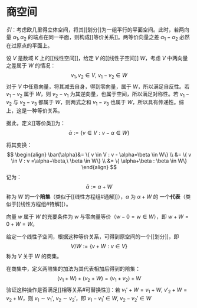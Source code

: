 # 商空间

*引*：考虑欧几里得立体空间，将其[[划分]]为一组平行的平面空间。此时，若两向量 $\alpha_1,\alpha_2$ 的端点在同一平面，则构成[[等价关系]]。两等价向量之差 $\alpha_1-\alpha_2$ 必然在过原点的平面上。

设 $V$ 是数域 $K$ 上的[[线性空间]]，给定 $V$ 的[[线性子空间]] $W$，考虑 $V$ 中两向量之差属于 $W$ 的情况：
$$ v_1,v_2 \in V ,\ v_1-v_2 \in W $$
对于 $V$ 中任意向量，将其减去自身，得到零向量，属于 $W$，所以满足自反性。若 $v_1-v_2$ 属于 $W$，则 $v_2-v_1$ 为其逆向量，也属于空间，所以满足对称性。若 $v_1-v_2$ 与 $v_2-v_3$ 都属于 $W$，则两式之和 $v_1-v_3$ 也属于 $W$，所以具有传递性。综上，这是一种等价关系。

据此，定义[[等价类]]为：
$$ \bar{\alpha}:= \{ v \in V : v - \alpha \in W\} $$

将其变换：
$$ \begin{align}
 \bar{\alpha}&= \{ v \in V : v - \alpha=\beta \in W\}  \\
&= \{ v \in V : v =\alpha+\beta,\ \beta \in W\} \\
&= \{ \alpha+\beta : \beta \in W\}
\end{align} $$
记为：
$$ \bar{\alpha}:=\alpha+W $$
称为 $W$ 的⼀个**陪集**（类似于[[线性方程组#通解]]），$\alpha$ 为 $\alpha+W$ 的 ⼀个**代表**（类似于[[线性方程组#特解]]）。

向量 $w$ 属于 $W$ 的充要条件为 $w$ 与零向量等价（$w-0=w \in W$），即 $w+W=0+W=W$。

给定一个线性子空间，根据这种等价关系，可得到原空间的一个[[划分]]，即
$$ V / W := \{ v +W : v \in V\} $$
称为 $V$ 关于 $W$ 的商集。

在商集中，定义两陪集的加法为其代表相加后得到的陪集：
$$ (v_1+W)+(v_2+W)=(v_1+v_2)+W $$
验证这种操作是否满足[[相等关系#可替换性]]：若 $v_1'+W=v_1+W,\ v'_2+W=v_2+W$，则 $v_1 \sim v_1' ,\ v_2 \sim v_2'$，即 $v_1-v_1' \in W,\ v_2-v_2' \in W$
